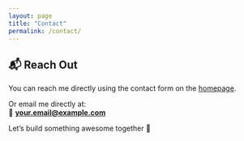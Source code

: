 ```yaml
---
layout: page
title: "Contact"
permalink: /contact/
---
```


## 📬 Reach Out

You can reach me directly using the contact form on the [homepage](/#contact).

Or email me directly at:  
📧 **your.email@example.com**

Let’s build something awesome together 🚀
